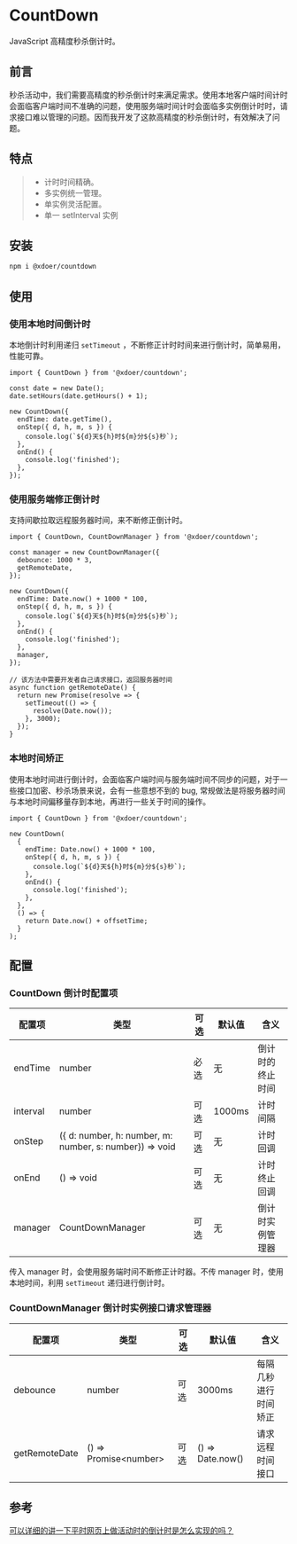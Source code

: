 # CountDown

JavaScript 高精度秒杀倒计时。

## 前言

秒杀活动中，我们需要高精度的秒杀倒计时来满足需求。使用本地客户端时间计时会面临客户端时间不准确的问题，使用服务端时间计时会面临多实例倒计时时，请求接口难以管理的问题。因而我开发了这款高精度的秒杀倒计时，有效解决了问题。

## 特点

> - 计时时间精确。
> - 多实例统一管理。
> - 单实例灵活配置。
> - 单一 setInterval 实例

## 安装

```bash
npm i @xdoer/countdown
```

## 使用

### 使用本地时间倒计时

本地倒计时利用递归 `setTimeout` ，不断修正计时时间来进行倒计时，简单易用，性能可靠。

```tsx
import { CountDown } from '@xdoer/countdown';

const date = new Date();
date.setHours(date.getHours() + 1);

new CountDown({
  endTime: date.getTime(),
  onStep({ d, h, m, s }) {
    console.log(`${d}天${h}时${m}分${s}秒`);
  },
  onEnd() {
    console.log('finished');
  },
});
```

### 使用服务端修正倒计时

支持间歇拉取远程服务器时间，来不断修正倒计时。

```tsx
import { CountDown, CountDownManager } from '@xdoer/countdown';

const manager = new CountDownManager({
  debounce: 1000 * 3,
  getRemoteDate,
});

new CountDown({
  endTime: Date.now() + 1000 * 100,
  onStep({ d, h, m, s }) {
    console.log(`${d}天${h}时${m}分${s}秒`);
  },
  onEnd() {
    console.log('finished');
  },
  manager,
});

// 该方法中需要开发者自己请求接口，返回服务器时间
async function getRemoteDate() {
  return new Promise(resolve => {
    setTimeout(() => {
      resolve(Date.now());
    }, 3000);
  });
}
```

### 本地时间矫正

使用本地时间进行倒计时，会面临客户端时间与服务端时间不同步的问题，对于一些接口加密、秒杀场景来说，会有一些意想不到的 bug, 常规做法是将服务器时间与本地时间偏移量存到本地，再进行一些关于时间的操作。

```tsx
import { CountDown } from '@xdoer/countdown';

new CountDown(
  {
    endTime: Date.now() + 1000 * 100,
    onStep({ d, h, m, s }) {
      console.log(`${d}天${h}时${m}分${s}秒`);
    },
    onEnd() {
      console.log('finished');
    },
  },
  () => {
    return Date.now() + offsetTime;
  }
);
```

## 配置

### CountDown 倒计时配置项

| 配置项   | 类型                                                    | 可选 | 默认值 | 含义             |
| -------- | ------------------------------------------------------- | ---- | ------ | ---------------- |
| endTime  | number                                                  | 必选 | 无     | 倒计时的终止时间 |
| interval | number                                                  | 可选 | 1000ms | 计时间隔         |
| onStep   | ({ d: number, h: number, m: number, s: number}) => void | 可选 | 无     | 计时回调         |
| onEnd    | () => void                                              | 可选 | 无     | 计时终止回调     |
| manager  | CountDownManager                                        | 可选 | 无     | 倒计时实例管理器 |

传入 manager 时，会使用服务端时间不断修正计时器。不传 manager 时，使用本地时间，利用 `setTimeout` 递归进行倒计时。

### CountDownManager 倒计时实例接口请求管理器

| 配置项        | 类型                    | 可选 | 默认值           | 含义                 |
| ------------- | ----------------------- | ---- | ---------------- | -------------------- |
| debounce      | number                  | 可选 | 3000ms           | 每隔几秒进行时间矫正 |
| getRemoteDate | () => Promise\<number\> | 可选 | () => Date.now() | 请求远程时间接口     |

## 参考

[可以详细的讲一下平时网页上做活动时的倒计时是怎么实现的吗？](https://www.zhihu.com/question/28896402)
